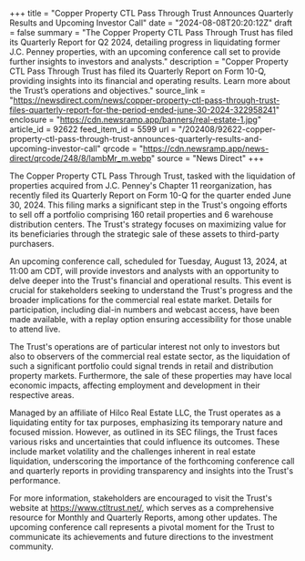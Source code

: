 +++
title = "Copper Property CTL Pass Through Trust Announces Quarterly Results and Upcoming Investor Call"
date = "2024-08-08T20:20:12Z"
draft = false
summary = "The Copper Property CTL Pass Through Trust has filed its Quarterly Report for Q2 2024, detailing progress in liquidating former J.C. Penney properties, with an upcoming conference call set to provide further insights to investors and analysts."
description = "Copper Property CTL Pass Through Trust has filed its Quarterly Report on Form 10-Q, providing insights into its financial and operating results. Learn more about the Trust’s operations and objectives."
source_link = "https://newsdirect.com/news/copper-property-ctl-pass-through-trust-files-quarterly-report-for-the-period-ended-june-30-2024-322958241"
enclosure = "https://cdn.newsramp.app/banners/real-estate-1.jpg"
article_id = 92622
feed_item_id = 5599
url = "/202408/92622-copper-property-ctl-pass-through-trust-announces-quarterly-results-and-upcoming-investor-call"
qrcode = "https://cdn.newsramp.app/news-direct/qrcode/248/8/lambMr_m.webp"
source = "News Direct"
+++

<p>The Copper Property CTL Pass Through Trust, tasked with the liquidation of properties acquired from J.C. Penney's Chapter 11 reorganization, has recently filed its Quarterly Report on Form 10-Q for the quarter ended June 30, 2024. This filing marks a significant step in the Trust's ongoing efforts to sell off a portfolio comprising 160 retail properties and 6 warehouse distribution centers. The Trust's strategy focuses on maximizing value for its beneficiaries through the strategic sale of these assets to third-party purchasers.</p><p>An upcoming conference call, scheduled for Tuesday, August 13, 2024, at 11:00 am CDT, will provide investors and analysts with an opportunity to delve deeper into the Trust's financial and operational results. This event is crucial for stakeholders seeking to understand the Trust's progress and the broader implications for the commercial real estate market. Details for participation, including dial-in numbers and webcast access, have been made available, with a replay option ensuring accessibility for those unable to attend live.</p><p>The Trust's operations are of particular interest not only to investors but also to observers of the commercial real estate sector, as the liquidation of such a significant portfolio could signal trends in retail and distribution property markets. Furthermore, the sale of these properties may have local economic impacts, affecting employment and development in their respective areas.</p><p>Managed by an affiliate of Hilco Real Estate LLC, the Trust operates as a liquidating entity for tax purposes, emphasizing its temporary nature and focused mission. However, as outlined in its SEC filings, the Trust faces various risks and uncertainties that could influence its outcomes. These include market volatility and the challenges inherent in real estate liquidation, underscoring the importance of the forthcoming conference call and quarterly reports in providing transparency and insights into the Trust's performance.</p><p>For more information, stakeholders are encouraged to visit the Trust's website at <a href='https://www.ctltrust.net/' rel='nofollow' target='_blank'>https://www.ctltrust.net/</a>, which serves as a comprehensive resource for Monthly and Quarterly Reports, among other updates. The upcoming conference call represents a pivotal moment for the Trust to communicate its achievements and future directions to the investment community.</p>